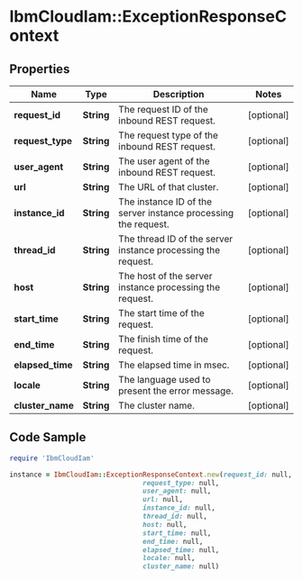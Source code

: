 # IbmCloudIam::ExceptionResponseContext

## Properties

Name | Type | Description | Notes
------------ | ------------- | ------------- | -------------
**request_id** | **String** | The request ID of the inbound REST request.  | [optional] 
**request_type** | **String** | The request type of the inbound REST request.  | [optional] 
**user_agent** | **String** | The user agent of the inbound REST request.  | [optional] 
**url** | **String** | The URL of that cluster.  | [optional] 
**instance_id** | **String** | The instance ID of the server instance processing the request.  | [optional] 
**thread_id** | **String** | The thread ID of the server instance processing the request.  | [optional] 
**host** | **String** | The host of the server instance processing the request.  | [optional] 
**start_time** | **String** | The start time of the request.  | [optional] 
**end_time** | **String** | The finish time of the request.  | [optional] 
**elapsed_time** | **String** | The elapsed time in msec.  | [optional] 
**locale** | **String** | The language used to present the error message.  | [optional] 
**cluster_name** | **String** | The cluster name.  | [optional] 

## Code Sample

```ruby
require 'IbmCloudIam'

instance = IbmCloudIam::ExceptionResponseContext.new(request_id: null,
                                 request_type: null,
                                 user_agent: null,
                                 url: null,
                                 instance_id: null,
                                 thread_id: null,
                                 host: null,
                                 start_time: null,
                                 end_time: null,
                                 elapsed_time: null,
                                 locale: null,
                                 cluster_name: null)
```



